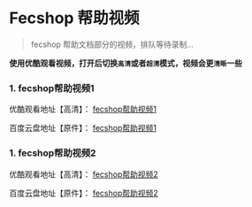 Fecshop 帮助视频
==================

> fecshop 帮助文档部分的视频，排队等待录制...

**使用优酷观看视频，打开后切换`高清`或者`超清`模式，视频会更`清晰`一些**


### 1. fecshop帮助视频1

优酷观看地址【高清】： [fecshop帮助视频1](https://v.youku.com/v_show/id_XMzY2MzA3NDUwNA==.html?spm=a2h3j.8428770.3416059.1)  

百度云盘地址【原件】： [fecshop帮助视频1](https://pan.baidu.com/s/1skUvhU1#list/path=%2F%E8%A7%86%E9%A2%91%2F%E5%B8%AE%E5%8A%A9%E8%A7%86%E9%A2%91&parentPath=%2F)   


### 1. fecshop帮助视频2

优酷观看地址【高清】： [fecshop帮助视频2](https://v.youku.com/v_show/id_XMzY2MzA3NDgxMg==.html?spm=a2h3j.8428770.3416059.1)  

百度云盘地址【原件】： [fecshop帮助视频2](https://pan.baidu.com/s/1skUvhU1#list/path=%2F%E8%A7%86%E9%A2%91%2F%E5%B8%AE%E5%8A%A9%E8%A7%86%E9%A2%91&parentPath=%2F) 

